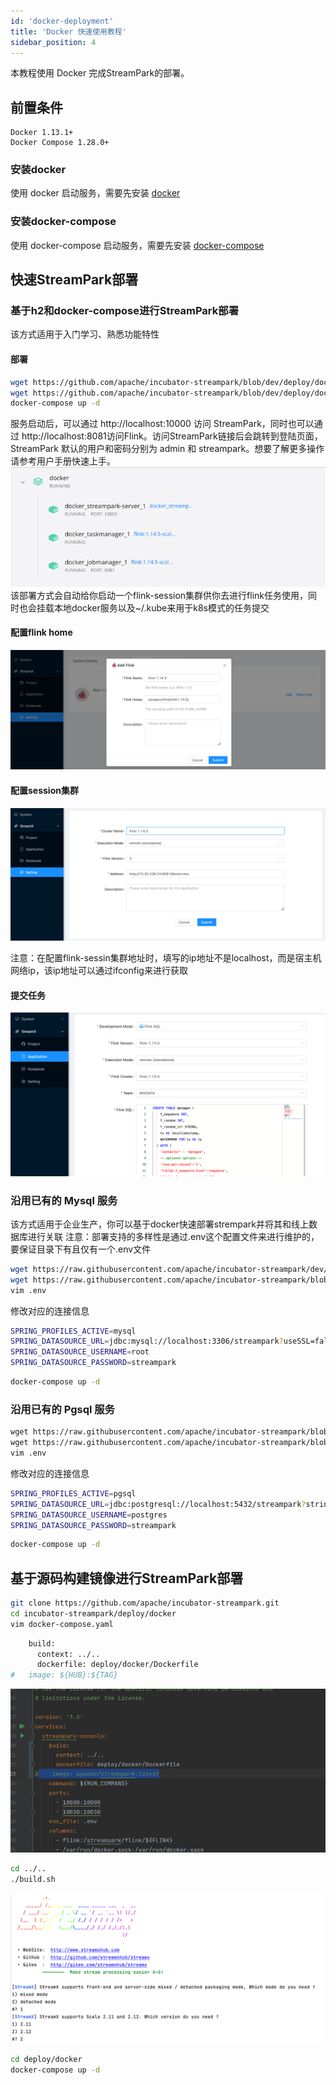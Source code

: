```yaml
---
id: 'docker-deployment'
title: 'Docker 快速使用教程'
sidebar_position: 4
---
```


本教程使用 Docker 完成StreamPark的部署。
## 前置条件

    Docker 1.13.1+
    Docker Compose 1.28.0+

### 安装docker
使用 docker 启动服务，需要先安装 [docker](https://www.docker.com/)

### 安装docker-compose
使用 docker-compose 启动服务，需要先安装 [docker-compose](https://docs.docker.com/compose/install/)

## 快速StreamPark部署

### 基于h2和docker-compose进行StreamPark部署
该方式适用于入门学习、熟悉功能特性
#### 部署

```sh
wget https://github.com/apache/incubator-streampark/blob/dev/deploy/docker/docker-compose.yaml
wget https://github.com/apache/incubator-streampark/blob/dev/deploy/docker/.env
docker-compose up -d
```
服务启动后，可以通过 http://localhost:10000 访问 StreamPark，同时也可以通过 http://localhost:8081访问Flink。访问StreamPark链接后会跳转到登陆页面，StreamPark 默认的用户和密码分别为 admin 和 streampark。想要了解更多操作请参考用户手册快速上手。
![](/doc/image/streampark_docker-compose.png)
该部署方式会自动给你启动一个flink-session集群供你去进行flink任务使用，同时也会挂载本地docker服务以及~/.kube来用于k8s模式的任务提交

#### 配置flink home

![](/doc/image/streampark_flinkhome.png)

#### 配置session集群

![](/doc/image/remote.png)

注意：在配置flink-sessin集群地址时，填写的ip地址不是localhost，而是宿主机网络ip，该ip地址可以通过ifconfig来进行获取

#### 提交任务

![](/doc/image/remoteSubmission.png)


### 沿用已有的 Mysql 服务
该方式适用于企业生产，你可以基于docker快速部署strempark并将其和线上数据库进行关联
注意：部署支持的多样性是通过.env这个配置文件来进行维护的，要保证目录下有且仅有一个.env文件
```sh
wget https://raw.githubusercontent.com/apache/incubator-streampark/dev/deploy/docker/docker-compose.yaml
wget https://raw.githubusercontent.com/apache/incubator-streampark/blob/dev/deploy/docker/mysql/.env
vim .env
```
修改对应的连接信息
```sh
SPRING_PROFILES_ACTIVE=mysql
SPRING_DATASOURCE_URL=jdbc:mysql://localhost:3306/streampark?useSSL=false&useUnicode=true&characterEncoding=UTF-8&allowPublicKeyRetrieval=false&useJDBCCompliantTimezoneShift=true&useLegacyDatetimeCode=false&serverTimezone=GMT%2B8
SPRING_DATASOURCE_USERNAME=root
SPRING_DATASOURCE_PASSWORD=streampark
```

```sh
docker-compose up -d
```
### 沿用已有的 Pgsql 服务
```html
wget https://raw.githubusercontent.com/apache/incubator-streampark/blob/dev/deploy/docker/docker-compose.yaml
wget https://raw.githubusercontent.com/apache/incubator-streampark/blob/dev/deploy/docker/pgsql/.env
vim .env
```
修改对应的连接信息
```sh
SPRING_PROFILES_ACTIVE=pgsql
SPRING_DATASOURCE_URL=jdbc:postgresql://localhost:5432/streampark?stringtype=unspecified
SPRING_DATASOURCE_USERNAME=postgres
SPRING_DATASOURCE_PASSWORD=streampark
```
```sh
docker-compose up -d
```

## 基于源码构建镜像进行StreamPark部署
```sh
git clone https://github.com/apache/incubator-streampark.git
cd incubator-streampark/deploy/docker
vim docker-compose.yaml
```

```sh
    build:
      context: ../..
      dockerfile: deploy/docker/Dockerfile
#   image: ${HUB}:${TAG}
```
![](/doc/image/streampark_source_generation_image.png)

```sh
cd ../..
./build.sh
```
![](/doc/image/streampark_build.png)

```sh
cd deploy/docker
docker-compose up -d
```
